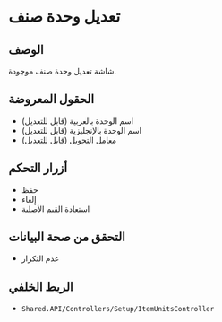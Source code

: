# تعديل وحدة صنف

## الوصف
شاشة تعديل وحدة صنف موجودة.

## الحقول المعروضة
- اسم الوحدة بالعربية (قابل للتعديل)
- اسم الوحدة بالإنجليزية (قابل للتعديل)
- معامل التحويل (قابل للتعديل)

## أزرار التحكم
- حفظ
- إلغاء
- استعادة القيم الأصلية

## التحقق من صحة البيانات
- عدم التكرار

## الربط الخلفي
- `Shared.API/Controllers/Setup/ItemUnitsController`
